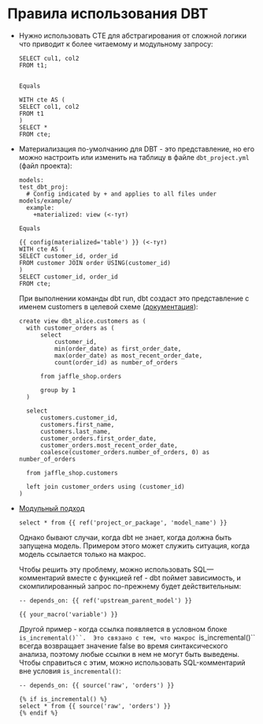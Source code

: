# Правила использования DBT

- Нужно использовать CTE для абстрагирования от сложной логики
  что приводит к более читаемому и модульному запросу:
  ```
  SELECT cul1, col2
  FROM t1;
 

  Equals

  WITH cte AS (
  SELECT col1, col2
  FROM t1
  )
  SELECT *
  FROM cte;
  ```


- Материализация по-умолчанию для DBT - это представление, но
  его можно настроить или изменить на таблицу в файле
  `dbt_project.yml` (файл проекта):
  ```
  models:
  test_dbt_proj:
    # Config indicated by + and applies to all files under models/example/
    example:
      +materialized: view (<-тут)

  Equals

  {{ config(materialized='table') }} (<-тут)
  WITH cte AS (
  SELECT customer_id, order_id
  FROM customer JOIN order USING(customer_id)
  )
  SELECT customer_id, order_id
  FROM cte;
  ```
  При выполнении команды dbt run, dbt создаст это представление с именем customers в целевой     схеме ([документация](https://docs.getdbt.com/docs/build/sql-models)):
  ```
  create view dbt_alice.customers as (
    with customer_orders as (
        select
            customer_id,
            min(order_date) as first_order_date,
            max(order_date) as most_recent_order_date,
            count(order_id) as number_of_orders

        from jaffle_shop.orders

        group by 1
    )

    select
        customers.customer_id,
        customers.first_name,
        customers.last_name,
        customer_orders.first_order_date,
        customer_orders.most_recent_order_date,
        coalesce(customer_orders.number_of_orders, 0) as number_of_orders

    from jaffle_shop.customers

    left join customer_orders using (customer_id)
  )
  ```



- [Модульный подход](https://docs.getdbt.com/reference/dbt-jinja-functions/ref) 
  ```
  select * from {{ ref('project_or_package', 'model_name') }}
  ```

  Однако бывают случаи, когда dbt не знает, когда должна быть запущена модель. 
  Примером этого может служить ситуация, когда модель ссылается только на макрос.

  Чтобы решить эту проблему, можно использовать SQL—комментарий вместе с 
  функцией ref - dbt поймет зависимость, и скомпилированный запрос по-прежнему 
  будет действительным:

  ```
  -- depends_on: {{ ref('upstream_parent_model') }}

  {{ your_macro('variable') }}
  ```


  Другой пример - когда ссылка появляется в условном блоке `is_incremental()``. 
  Это связано с тем, что макрос `is_incremental()`` всегда возвращает значение 
  false во время синтаксического анализа, поэтому любые ссылки в нем не могут 
  быть выведены. Чтобы справиться с этим, можно использовать SQL-комментарий 
  вне условия `is_incremental()`:

  ```
  -- depends_on: {{ source('raw', 'orders') }}

  {% if is_incremental() %}
  select * from {{ source('raw', 'orders') }}
  {% endif %}
  ```